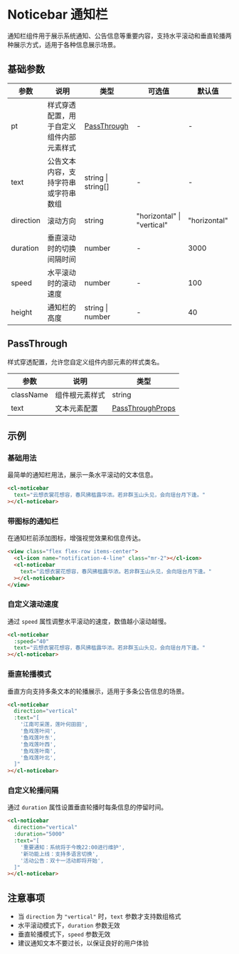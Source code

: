 # Noticebar 通知栏

通知栏组件用于展示系统通知、公告信息等重要内容，支持水平滚动和垂直轮播两种展示方式，适用于各种信息展示场景。

## 基础参数

| 参数      | 说明                                     | 类型                        | 可选值                     | 默认值       |
| --------- | ---------------------------------------- | --------------------------- | -------------------------- | ------------ |
| pt        | 样式穿透配置，用于自定义组件内部元素样式 | [PassThrough](#passthrough) | -                          | -            |
| text      | 公告文本内容，支持字符串或字符串数组     | string \| string[]          | -                          | -            |
| direction | 滚动方向                                 | string                      | "horizontal" \| "vertical" | "horizontal" |
| duration  | 垂直滚动时的切换间隔时间                 | number                      | -                          | 3000         |
| speed     | 水平滚动时的滚动速度                     | number                      | -                          | 100          |
| height    | 通知栏的高度                             | string \| number            | -                          | 40           |

## PassThrough

样式穿透配置，允许您自定义组件内部元素的样式类名。

| 参数      | 说明           | 类型                                                        |
| --------- | -------------- | ----------------------------------------------------------- |
| className | 组件根元素样式 | string                                                      |
| text      | 文本元素配置   | [PassThroughProps](/src/components/doc.md#passthroughprops) |

## 示例

### 基础用法

最简单的通知栏用法，展示一条水平滚动的文本信息。

```html
<cl-noticebar
  text="云想衣裳花想容，春风拂槛露华浓。若非群玉山头见，会向瑶台月下逢。"
></cl-noticebar>
```

### 带图标的通知栏

在通知栏前添加图标，增强视觉效果和信息传达。

```html
<view class="flex flex-row items-center">
  <cl-icon name="notification-4-line" class="mr-2"></cl-icon>
  <cl-noticebar
    text="云想衣裳花想容，春风拂槛露华浓。若非群玉山头见，会向瑶台月下逢。"
  ></cl-noticebar>
</view>
```

### 自定义滚动速度

通过 `speed` 属性调整水平滚动的速度，数值越小滚动越慢。

```html
<cl-noticebar
  :speed="40"
  text="云想衣裳花想容，春风拂槛露华浓。若非群玉山头见，会向瑶台月下逢。"
></cl-noticebar>
```

### 垂直轮播模式

垂直方向支持多条文本的轮播展示，适用于多条公告信息的场景。

```html
<cl-noticebar
  direction="vertical"
  :text="[
    '江南可采莲，莲叶何田田',
    '鱼戏莲叶间',
    '鱼戏莲叶东',
    '鱼戏莲叶西',
    '鱼戏莲叶南',
    '鱼戏莲叶北',
  ]"
></cl-noticebar>
```

### 自定义轮播间隔

通过 `duration` 属性设置垂直轮播时每条信息的停留时间。

```html
<cl-noticebar
  direction="vertical"
  :duration="5000"
  :text="[
    '重要通知：系统将于今晚22:00进行维护',
    '新功能上线：支持多语言切换',
    '活动公告：双十一活动即将开始',
  ]"
></cl-noticebar>
```

## 注意事项

- 当 `direction` 为 `"vertical"` 时，`text` 参数才支持数组格式
- 水平滚动模式下，`duration` 参数无效
- 垂直轮播模式下，`speed` 参数无效
- 建议通知文本不要过长，以保证良好的用户体验
